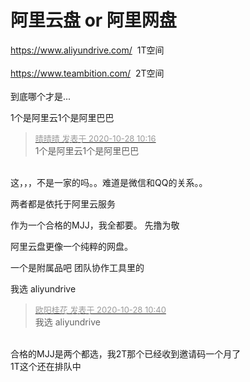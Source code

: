# 阿里云盘 or 阿里网盘


<a href="https://www.aliyundrive.com/" target="_blank">https://www.aliyundrive.com/</a>&nbsp;&nbsp;1T空间<br />
<br />
<a href="https://www.teambition.com/" target="_blank">https://www.teambition.com/</a>&nbsp;&nbsp;2T空间<br />
 <br />
到底哪个才是...

1个是阿里云1个是阿里巴巴

<div class="quote"><blockquote><font size="2"><a href="https://www.hostloc.com/forum.php?mod=redirect&amp;goto=findpost&amp;pid=9362795&amp;ptid=759300" target="_blank"><font color="#999999">晴晴晴 发表于 2020-10-28 10:16</font></a></font><br />
1个是阿里云1个是阿里巴巴</blockquote></div><br />
这，，，不是一家的吗。。难道是微信和QQ的关系。。

两者都是依托于阿里云服务<img src="static/image/smiley/default/lol.gif" smilieid="12" border="0" alt="" /><img id="aimg_t2j4G" onclick="zoom(this, this.src, 0, 0, 0)" class="zoom" src="https://cdn.jsdelivr.net/gh/hishis/forum-master/public/images/patch.gif" onmouseover="img_onmouseoverfunc(this)" onload="thumbImg(this)" border="0" alt="" />

作为一个合格的MJJ，我全都要。 先撸为敬

阿里云盘更像一个纯粹的网盘。

一个是附属品吧 团队协作工具里的

我选 aliyundrive

<div class="quote"><blockquote><font size="2"><a href="https://www.hostloc.com/forum.php?mod=redirect&amp;goto=findpost&amp;pid=9362923&amp;ptid=759300" target="_blank"><font color="#999999">欧阳桂花 发表于 2020-10-28 10:40</font></a></font><br />
我选 aliyundrive</blockquote></div><br />
合格的MJJ是两个都选，我2T那个已经收到邀请码一个月了<br />
1T这个还在排队中<img id="aimg_DRlMR" onclick="zoom(this, this.src, 0, 0, 0)" class="zoom" src="https://cdn.jsdelivr.net/gh/hishis/forum-master/public/images/patch.gif" onmouseover="img_onmouseoverfunc(this)" onload="thumbImg(this)" border="0" alt="" />
